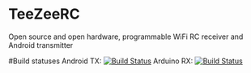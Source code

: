 # TeeZeeRC
Open source and open hardware, programmable WiFi RC receiver and Android transmitter

#Build statuses
Android TX:
[![Build Status](https://drone.io/github.com/tzumbrzycki/TeeZeeRC/status.png)](https://drone.io/github.com/tzumbrzycki/TeeZeeRC/latest)
Arduino RX:
[![Build Status](https://travis-ci.org/tzumbrzycki/TeeZeeRC.svg?branch=master)](https://travis-ci.org/tzumbrzycki/TeeZeeRC)
